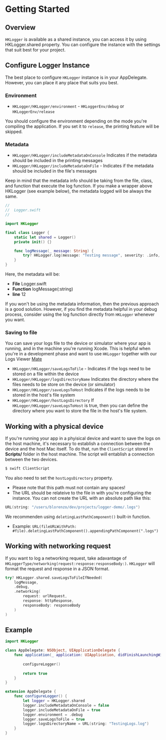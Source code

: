 # Getting Started

## Overview

`HKLogger` is available as a shared instance, you can access it by using HKLogger.shared property. You can configure the instance with the settings that suit best for your project. 

## Configure Logger Instance
The best place to configure `HKLogger` instance is in your AppDelegate. However, you can place it any place that suits you best.

### Environment
- ``HKLogger/HKLogger/environment`` - ``HKLoggerEnv/debug`` or ``HKLoggerEnv/release``

You should configure the environment depending on the mode you're compiling the application. If you set it to `release`, the printing feature will be skipped.

### Metadata
- ``HKLogger/HKLogger/includeMetadataOnConsole`` Indicates if the metadata should be included in the printing messages
- ``HKLogger/HKLogger/includeMetadataOnFile`` - Indicates if the metadata should be included in the file's messages

Keep in mind that the metadata info should be taking from the file, class, and function that execute the log function. If you make a wrapper above HKLogger (see example below), the metadata logged will be always the same.
```swift
//
//  Logger.swift
//  

import HKLogger

final class Logger {
    static let shared = Logger()
    private init() {}

    func logMessage(_ message: String) {
        try? HKLogger.log(message: "Testing message", severity: .info, type: .default)
    }
}
```
Here, the metadata will be:
- **File** Logger.swift
- **Function** logMessage(:string)
- **line** 12

If you won't be using the metadata information, then the previous approach is a good solution. However, if you find the metadata helpful in your debug process, consider using the log function directly from `HKLogger` whenever you want.

### Saving to file
You can save your logs file to the device or simulator where your app is running, and in the machine you're running Xcode. This is helpful when you're in a development phase and want to use `HKLogger` together with our Logs Viewer [Mate](https://github.com/Houlak/mate)

- ``HKLogger/HKLogger/saveLogsToFile`` - Indicates if the logs need to be stored on a file within the device
- ``HKLogger/HKLogger/logsDirectoryName`` Indicates the directory where the files needs to be store on the device (or simulator)
- ``HKLogger/HKLogger/saveLogsToHost`` Indicates if the logs needs to be stored in the host's file system
- ``HKLogger/HKLogger/hostLogsDirectory`` If ``HKLogger/HKLogger/saveLogsToHost`` is true, then you can define the directory where you want to store the file in the host's file system.

## Working with a physical device
If you're running your app in a phyisical device and want to save the logs on the host machine, it's necessary to establish a connection between the device and the host Mac itself. To do that, run the `ClientScript` stored in **Scripts/** folder in the host machine. The script will entablish a connection between the two devices.

```bash
$ swift ClientScript
```

You also need to set the `hostLogsDirectory` property. 
- Please note that this path must not contain any spaces!
- The URL should be relateive to the file in with you're configuring the instance. You can not create the URL with an absolute path like this:
```swift
URL(string: "/users/blorenzo/dev/projects/logger-demo/.logs")
```
We recommenden using `deletingLastPathComponent()` built-in function.
- Example: `URL(fileURLWithPath: #file).deletingLastPathComponent().appendingPathComponent(".logs")`

## Working with networking request
If you want to log a networking request, take adavantage of ``HKLoggerType/networking(request:response:responseBody:)``. `HKLogger` will format the request and response in a JSON format.

```swift
try? HKLogger.shared.saveLogsToFileIfNeeded(
    logMessage, 
    .debug, 
    .networking(
        request: urlRequest,
        response: httpResponse,
        responseBody: responseBody
    )
)
```

## Example
```swift
import HKLogger

class AppDelegate: NSObject, UIApplicationDelegate {
    func application(_ application: UIApplication, didFinishLaunchingWithOptions launchOptions: [UIApplication.LaunchOptionsKey : Any]? = nil) -> Bool {
        
        configureLogger()
        
        return true
    }
}

extension AppDelegate {
    func configureLogger() {
        let logger = HKLogger.shared
        logger.includeMetadataOnConsole = false
        logger.includeMetadataOnFile = true
        logger.environment = .debug
        logger.saveLogsToFile = true
        logger.logsDirectoryName = URL(string: "TestingLogs.log")
    }
}
```
